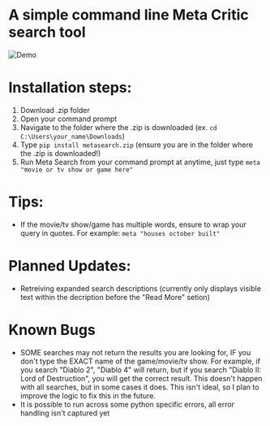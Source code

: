 # A simple command line Meta Critic search tool

![Demo](https://i.ibb.co/BrN1K7X/metasearchdemo.gif)

# Installation steps:
1. Download .zip folder
2. Open your command prompt
3. Navigate to the folder where the .zip is downloaded (ex. ```cd C:\Users\your_name\Downloads```)
4. Type ```pip install metasearch.zip``` (ensure you are in the folder where the .zip is downloaded!)
5. Run Meta Search from your command prompt at anytime, just type ```meta "movie or tv show or game here"```

# Tips:
- If the movie/tv show/game has multiple words, ensure to wrap your query in quotes. For example: ```meta "houses october built"```

# Planned Updates:
- Retreiving expanded search descriptions (currently only displays visible text within the decription before the "Read More" setion)

# Known Bugs
- SOME searches may not return the results you are looking for, IF you don't type the EXACT name of the game/movie/tv show. For example, if you search "Diablo 2", "Diablo 4" will return, but if you search "Diablo II: Lord of Destruction", you will get the correct result. This doesn't happen with all searches, but in some cases it does. This isn't ideal, so I plan to improve the logic to fix this in the future.
- It is possible to run across some python specific errors, all error handling isn't captured yet